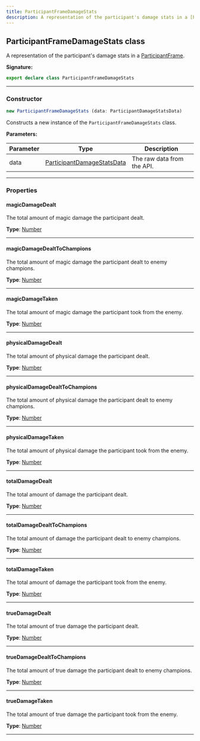```yaml
---
title: ParticipantFrameDamageStats
description: A representation of the participant's damage stats in a [ParticipantFrame](/api/ParticipantFrame.md#undefined).
---
```


## ParticipantFrameDamageStats class

A representation of the participant's damage stats in a [ParticipantFrame](/api/ParticipantFrame.md#undefined).

**Signature:**

```ts
export declare class ParticipantFrameDamageStats 
```

---

### Constructor

```ts
new ParticipantFrameDamageStats (data: ParticipantDamageStatsData)
```

Constructs a new instance of the `ParticipantFrameDamageStats` class.

**Parameters:**

| Parameter | Type | Description |
| --------- | ---- | ----------- |
| data | [ParticipantDamageStatsData](/api/ParticipantDamageStatsData.md) | The raw data from the API. |
---

### Properties

#### magicDamageDealt

The total amount of magic damage the participant dealt.



**Type**: [Number](https://developer.mozilla.org/en-US/docs/Web/JavaScript/Reference/Global_Objects/Number)

---

#### magicDamageDealtToChampions

The total amount of magic damage the participant dealt to enemy champions.



**Type**: [Number](https://developer.mozilla.org/en-US/docs/Web/JavaScript/Reference/Global_Objects/Number)

---

#### magicDamageTaken

The total amount of magic damage the participant took from the enemy.



**Type**: [Number](https://developer.mozilla.org/en-US/docs/Web/JavaScript/Reference/Global_Objects/Number)

---

#### physicalDamageDealt

The total amount of physical damage the participant dealt.



**Type**: [Number](https://developer.mozilla.org/en-US/docs/Web/JavaScript/Reference/Global_Objects/Number)

---

#### physicalDamageDealtToChampions

The total amount of physical damage the participant dealt to enemy champions.



**Type**: [Number](https://developer.mozilla.org/en-US/docs/Web/JavaScript/Reference/Global_Objects/Number)

---

#### physicalDamageTaken

The total amount of physical damage the participant took from the enemy.



**Type**: [Number](https://developer.mozilla.org/en-US/docs/Web/JavaScript/Reference/Global_Objects/Number)

---

#### totalDamageDealt

The total amount of damage the participant dealt.



**Type**: [Number](https://developer.mozilla.org/en-US/docs/Web/JavaScript/Reference/Global_Objects/Number)

---

#### totalDamageDealtToChampions

The total amount of damage the participant dealt to enemy champions.



**Type**: [Number](https://developer.mozilla.org/en-US/docs/Web/JavaScript/Reference/Global_Objects/Number)

---

#### totalDamageTaken

The total amount of damage the participant took from the enemy.



**Type**: [Number](https://developer.mozilla.org/en-US/docs/Web/JavaScript/Reference/Global_Objects/Number)

---

#### trueDamageDealt

The total amount of true damage the participant dealt.



**Type**: [Number](https://developer.mozilla.org/en-US/docs/Web/JavaScript/Reference/Global_Objects/Number)

---

#### trueDamageDealtToChampions

The total amount of true damage the participant dealt to enemy champions.



**Type**: [Number](https://developer.mozilla.org/en-US/docs/Web/JavaScript/Reference/Global_Objects/Number)

---

#### trueDamageTaken

The total amount of true damage the participant took from the enemy.



**Type**: [Number](https://developer.mozilla.org/en-US/docs/Web/JavaScript/Reference/Global_Objects/Number)

---

